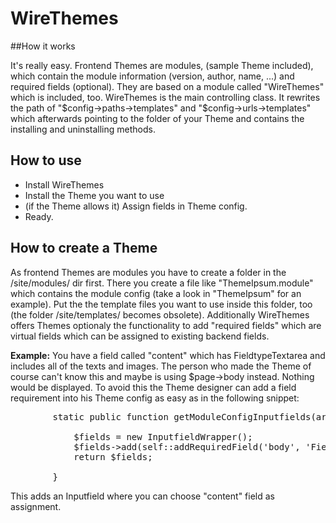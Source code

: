 WireThemes
==========

##How it works
 
It's really easy. Frontend Themes are modules, (sample Theme included), which  contain the module information (version, author, name, ...) and required fields (optional). They are based on a module called "WireThemes" which is included, too. 
WireThemes is the main controlling class. It rewrites the path of "$config->paths->templates" and "$config->urls->templates" which afterwards pointing to the folder of your Theme and contains the installing and uninstalling methods.

## How to use

* Install WireThemes
* Install the Theme you want to use
* (if the Theme allows it) Assign fields in Theme config.
* Ready.

## How to create a Theme

As frontend Themes are modules you have to create a folder in the /site/modules/ dir first. There you create a file like "ThemeIpsum.module" which contains the module config (take a look in "ThemeIpsum" for an example).
Put the the template files you want to use inside this folder, too (the folder /site/templates/ becomes obsolete).
Additionally WireThemes offers Themes optionaly the functionality to add "required fields" which are virtual fields which can be assigned to existing backend fields.

**Example:**
You have a field called "content" which has FieldtypeTextarea and includes all of the texts and images.
The person who made the Theme of course can't know this and maybe is using $page->body instead. Nothing would be displayed.
To avoid this the Theme designer can add a field requirement into his Theme config as easy as in the following snippet:

<pre>
		static public function getModuleConfigInputfields(array $data) {
			
			$fields = new InputfieldWrapper();
			$fields->add(self::addRequiredField('body', 'FieldtypeTextarea', $data['body'], ''));
			return $fields;
			
		}
</pre>

This adds an Inputfield where you can choose "content" field as assignment.
